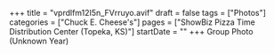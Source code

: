 +++
title = "vprdlfm12I5n_FVrruyo.avif"
draft = false
tags = ["Photos"]
categories = ["Chuck E. Cheese's"]
pages = ["ShowBiz Pizza Time Distribution Center (Topeka, KS)"]
startDate = ""
+++
Group Photo (Unknown Year)
